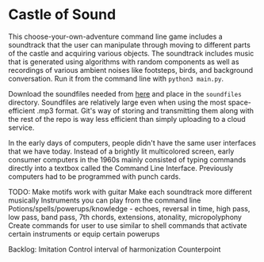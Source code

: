 # Castle of Sound

This choose-your-own-adventure command line game includes a soundtrack that the user can manipulate through moving to different parts of the castle and acquiring various objects. The soundtrack includes music that is generated using algorithms with random components as well as recordings of various ambient noises like footsteps, birds, and background conversation. Run it from the command line with `python3 main.py`.

Download the soundfiles needed from [here](https://drive.google.com/drive/folders/1GT2uNe9idCnJlRWD0WYllIviSZOjfrqh?usp=sharing) and place in the `soundfiles` directory. Soundfiles are relatively large even when using the most space-efficient .mp3 format. Git's way of storing and transmitting them along with the rest of the repo is way less efficient than simply uploading to a cloud service.

In the early days of computers, people didn't have the same user interfaces that we have today. Instead of a brightly lit multicolored screen, early consumer computers in the 1960s mainly consisted of typing commands directly into a textbox called the Command Line Interface. Previously computers had to be programmed with punch cards. 

TODO:
Make motifs work with guitar
Make each soundtrack more different musically
Instruments you can play from the command line
Potions/spells/powerups/knowledge - echoes, reversal in time, high pass, low pass, band pass, 7th chords, extensions, atonality, micropolyphony
Create commands for user to use similar to shell commands that activate certain instruments or equip certain powerups

Backlog:
Imitation
Control interval of harmonization
Counterpoint



